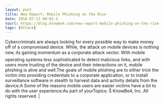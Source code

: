 ```yaml
---
layout: post
title: New Report: Mobile Phishing on the Rise
date: 2018-07-13 00:02:1
tourl: https://blog.knowbe4.com/new-report-mobile-phishing-on-the-rise
tags: [Attack]
---
```

Cybercriminals are always looking for every possible way to make money off of a compromised device. While, the attack on mobile devices is nothing new, its gaining momentum as a corporate attack vector. With mobile operating systems less sophisticated to detect malicious links, and with users more trusting of the device and their interactions on it, mobile phishing is alive and well.The goals of mobile phishing are to either trick the victim into providing credentials to a corporate application, or to install surveillance software in stealth to harvest data and activity details from the device.A Some of the reasons mobile users are easier victims have a lot to do with the user experience:As part of yourTopics: Š KnowBe4, Inc. All rights reserved. | 